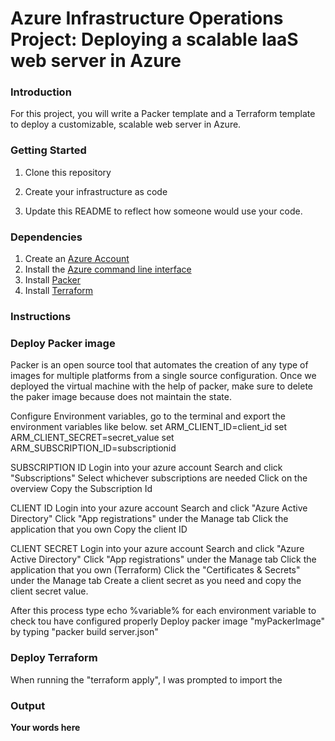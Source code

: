 # Azure Infrastructure Operations Project: Deploying a scalable IaaS web server in Azure

### Introduction
For this project, you will write a Packer template and a Terraform template to deploy a customizable, scalable web server in Azure.

### Getting Started
1. Clone this repository

2. Create your infrastructure as code

3. Update this README to reflect how someone would use your code.

### Dependencies
1. Create an [Azure Account](https://portal.azure.com) 
2. Install the [Azure command line interface](https://docs.microsoft.com/en-us/cli/azure/install-azure-cli?view=azure-cli-latest)
3. Install [Packer](https://www.packer.io/downloads)
4. Install [Terraform](https://www.terraform.io/downloads.html)

### Instructions
### Deploy Packer image
Packer is an open source tool that automates the creation of any type of images for multiple platforms from a single source configuration. Once we deployed the virtual machine with the help of packer, make sure to delete the paker image because does not maintain the state.

Configure Environment variables, go to the terminal and export the environment variables like below.
set ARM_CLIENT_ID=client_id
set ARM_CLIENT_SECRET=secret_value
set ARM_SUBSCRIPTION_ID=subscriptionid

SUBSCRIPTION ID
Login into your azure account
Search and click "Subscriptions"
Select whichever subscriptions are needed
Click on the overview
Copy the Subscription Id

CLIENT ID
Login into your azure account
Search and click "Azure Active Directory"
Click "App registrations" under the Manage tab
Click the application that you own
Copy the client ID

CLIENT SECRET
Login into your azure account
Search and click "Azure Active Directory"
Click "App registrations" under the Manage tab
Click the application that you own (Terraform)
Click the "Certificates & Secrets" under the Manage tab
Create a client secret as you need and copy the client secret value. 

After this process type echo %variable% for each environment variable to check tou have configured properly
Deploy packer image "myPackerImage" by typing "packer build server.json"

### Deploy Terraform

When running the "terraform apply", I was prompted to import the 

### Output
**Your words here**

